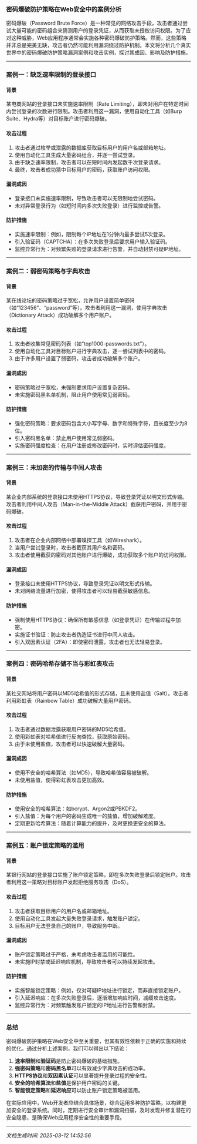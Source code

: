 ### 密码爆破防护策略在Web安全中的案例分析

密码爆破（Password Brute Force）是一种常见的网络攻击手段，攻击者通过尝试大量可能的密码组合来猜测用户的登录凭证，从而获取未授权访问权限。为了应对这种威胁，Web应用程序通常会实施各种密码爆破防护策略。然而，这些策略并非总是完美无缺，攻击者仍然可能利用漏洞绕过防护机制。本文将分析几个真实世界中的密码爆破防护策略漏洞案例和攻击实例，探讨其成因、影响及防护措施。

---

### 案例一：缺乏速率限制的登录接口

#### 背景
某电商网站的登录接口未实施速率限制（Rate Limiting），即未对用户在特定时间内尝试登录的次数进行限制。攻击者利用这一漏洞，使用自动化工具（如Burp Suite、Hydra等）对目标账户进行密码爆破。

#### 攻击过程
1. 攻击者通过枚举或泄露的数据库获取目标用户的用户名或邮箱地址。
2. 使用自动化工具生成大量密码组合，并逐一尝试登录。
3. 由于缺乏速率限制，攻击者可以在短时间内发起数千次登录请求。
4. 最终，攻击者成功猜中目标用户的密码，获取账户访问权限。

#### 漏洞成因
- 登录接口未实施速率限制，导致攻击者可以无限制地尝试密码。
- 未对异常登录行为（如短时间内多次失败登录）进行监控或告警。

#### 防护措施
- 实施速率限制：例如，限制每个IP地址在1分钟内最多尝试5次登录。
- 引入验证码（CAPTCHA）：在多次失败登录后要求用户输入验证码。
- 监控异常行为：对频繁失败的登录请求进行告警，并自动封禁可疑IP地址。

---

### 案例二：弱密码策略与字典攻击

#### 背景
某在线论坛的密码策略过于宽松，允许用户设置简单密码（如“123456”、“password”等）。攻击者利用这一漏洞，使用字典攻击（Dictionary Attack）成功破解多个用户账户。

#### 攻击过程
1. 攻击者收集常见密码列表（如“top1000-passwords.txt”）。
2. 使用自动化工具对目标账户进行字典攻击，逐一尝试列表中的密码。
3. 由于许多用户设置了弱密码，攻击者成功破解多个账户。

#### 漏洞成因
- 密码策略过于宽松，未强制要求用户设置复杂密码。
- 未实施密码黑名单机制，阻止用户使用常见弱密码。

#### 防护措施
- 强化密码策略：要求密码包含大小写字母、数字和特殊字符，且长度至少为8位。
- 引入密码黑名单：禁止用户使用常见弱密码。
- 实施密码强度检查：在用户注册或修改密码时，实时评估密码强度。

---

### 案例三：未加密的传输与中间人攻击

#### 背景
某企业内部系统的登录接口未使用HTTPS协议，导致登录凭证以明文形式传输。攻击者利用中间人攻击（Man-in-the-Middle Attack）截获用户密码，并用于密码爆破。

#### 攻击过程
1. 攻击者在企业内部网络中部署嗅探工具（如Wireshark）。
2. 当用户尝试登录时，攻击者截获其用户名和密码。
3. 攻击者使用截获的密码对其他账户进行爆破，成功获取多个账户的访问权限。

#### 漏洞成因
- 登录接口未使用HTTPS协议，导致登录凭证以明文形式传输。
- 未对网络流量进行加密，使得攻击者可以轻易截获敏感信息。

#### 防护措施
- 强制使用HTTPS协议：确保所有敏感信息（如登录凭证）在传输过程中加密。
- 实施证书验证：防止攻击者伪造证书进行中间人攻击。
- 引入双因素认证（2FA）：即使密码泄露，攻击者也无法轻易登录。

---

### 案例四：密码哈希存储不当与彩虹表攻击

#### 背景
某社交网站将用户密码以MD5哈希值的形式存储，且未使用盐值（Salt）。攻击者利用彩虹表（Rainbow Table）成功破解大量用户密码。

#### 攻击过程
1. 攻击者通过数据泄露获取用户密码的MD5哈希值。
2. 使用彩虹表对哈希值进行反向查找，获取原始密码。
3. 由于未使用盐值，攻击者可以快速破解大量密码。

#### 漏洞成因
- 使用不安全的哈希算法（如MD5），导致哈希值容易被破解。
- 未使用盐值，使得彩虹表攻击更加高效。

#### 防护措施
- 使用安全的哈希算法：如bcrypt、Argon2或PBKDF2。
- 引入盐值：为每个用户的密码生成唯一的盐值，增加破解难度。
- 定期更新哈希算法：随着计算能力的提升，及时更换更安全的算法。

---

### 案例五：账户锁定策略的滥用

#### 背景
某银行网站的登录接口实施了账户锁定策略，即在多次失败登录后锁定账户。攻击者利用这一策略对目标账户发起拒绝服务攻击（DoS）。

#### 攻击过程
1. 攻击者获取目标用户的用户名或邮箱地址。
2. 使用自动化工具发起大量失败登录请求，触发账户锁定。
3. 目标用户无法登录自己的账户，导致服务中断。

#### 漏洞成因
- 账户锁定策略过于严格，未考虑攻击者滥用的可能性。
- 未实施IP封禁或延迟响应机制，导致攻击者可以持续发起攻击。

#### 防护措施
- 实施智能锁定策略：例如，仅对可疑IP地址进行锁定，而非直接锁定账户。
- 引入延迟响应：在多次失败登录后，逐渐增加响应时间，减缓攻击速度。
- 监控异常行为：对频繁触发账户锁定的IP地址进行告警和封禁。

---

### 总结

密码爆破防护策略在Web安全中至关重要，但其有效性依赖于正确的实施和持续的优化。通过分析上述案例，我们可以得出以下结论：
1. **速率限制**和**验证码**是防止密码爆破的基础措施。
2. **强密码策略**和**密码黑名单**可以有效减少字典攻击的成功率。
3. **HTTPS协议**和**双因素认证**可以显著提升登录过程的安全性。
4. **安全的哈希算法**和**盐值**是保护用户密码的关键。
5. **智能锁定策略**和**延迟响应**可以防止账户锁定策略被滥用。

在实际应用中，Web开发者应结合具体场景，综合运用多种防护策略，以构建更加安全的登录系统。同时，定期进行安全审计和漏洞扫描，及时发现并修复潜在的安全隐患，是确保Web应用程序安全性的重要手段。

---

*文档生成时间: 2025-03-12 14:52:56*



















